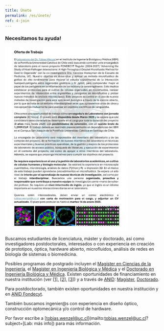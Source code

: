 ```yaml
---
title: Únete
permalink: /es/únete/
ref: 4-join
---
```


### Necesitamos tu ayuda!

<img class='img-responsive center-block' src="/images/others/oferta_encargada_laboratorio.png" width="80%" height="80%" data-action="zoom">

Buscamos estudiantes de licenciatura, máster y doctorado, así como investigadores postdoctorales, interesados o con experiencia en creación de prototipos, óptica, hardware abierto, microfluidos, análisis de redes en biología de sistemas o biomedicina.

Posibles programas de postgrado incluyen el [Magíster en Ciencias de la Ingeniería](https://www.ing.uc.cl/programas-de-estudio/postgrado/magister-ciencias-la-ingenieria/), el [Magíster en Ingeniería Biológica y Médica](https://ingenieriabiologicaymedica.uc.cl/es/programas-de-estudio/postgrado/magister/plan-de-estudios#malla-curricular) y el [Doctorado en Ingeniería Biológica y Médica](https://ingenieriabiologicaymedica.uc.cl/es/programas-de-estudio/postgrado/doctorado/perfil-de-egreso).  Existen oportunidades de financiamiento en nuestra institución (ver [[1]](https://www.ing.uc.cl/programas-de-estudio/postgrado/magister-ciencias-la-ingenieria/costos-y-becas/), [[2]](https://ingenieriabiologicaymedica.uc.cl/es/programas-de-estudio/postgrado/magister/aranceles-y-becas), [[3]](https://ingenieriabiologicaymedica.uc.cl/es/programas-de-estudio/postgrado/doctorado/aranceles-y-becas)) y a través de [ANID](https://www.anid.cl/): [Magíster](https://www.anid.cl/capital-humano/magister-nacional/), [Doctorado](https://www.anid.cl/capital-humano/doctorado-nacional/).

Para postdoctorado, también existen oportunidades en nuestra institución y en [ANID Fondecyt](https://www.anid.cl/proyectos-de-investigacion/fondecyt-postdoctorado/). 

También buscamos ingenier@s con experiencia en diseño óptico, construcción optomecánica y/o control de hardware. 

Por favor escribe a [tobias.wenzel@uc.cl](mailto:tobias.wenzel@uc.cl?subject=[Lab: más info]) para más información.
